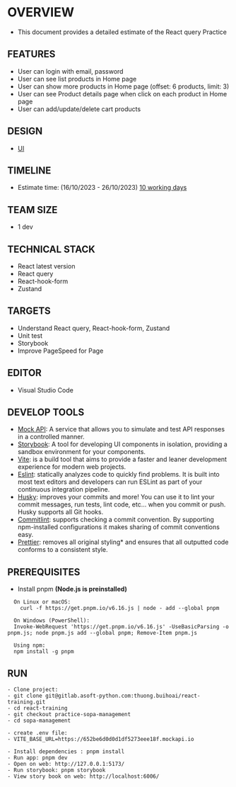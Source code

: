 # OVERVIEW
- This document provides a detailed estimate of the React query Practice

## FEATURES
- User can login with email, password
- User can see list products in Home page
- User can show more products in Home page (offset: 6 products, limit: 3)
- User can see Product details page when click on each product in Home page
- User can add/update/delete cart products

## DESIGN
- [UI](https://www.figma.com/file/szgvNWlyqFUqgDTDTeLl9p/SOPA-E-Commerce-Website-UI-KIT-(Community)?type=design&node-id=10-2&mode=design&t=hPieyB5mLcmMJZQk-0)

## TIMELINE
- Estimate time: (16/10/2023 - 26/10/2023) [10 working days](https://docs.google.com/document/d/1XpJJAkSAbfo5S5jrJW0uuXG6SwhtP1zD/edit)

## TEAM SIZE
- 1 dev

## TECHNICAL STACK
- React latest version
- React query
- React-hook-form
- Zustand

## TARGETS
- Understand  React query, React-hook-form, Zustand
- Unit test
- Storybook
- Improve PageSpeed for Page

## EDITOR
- Visual Studio Code

## DEVELOP TOOLS
- [Mock API](https://mockapi.io/): A service that allows you to simulate and test API responses in a controlled manner.
- [Storybook](https://storybook.js.org/): A tool for developing UI components in isolation, providing a sandbox environment for your components.
- [Vite](https://vitejs.dev/): is a build tool that aims to provide a faster and leaner development experience for modern web projects.
- [Eslint](https://eslint.org/): statically analyzes code to quickly find problems. It is built into most text editors and developers can run ESLint as part of your continuous integration pipeline.
- [Husky](https://typicode.github.io): improves your commits and more! You can use it to lint your commit messages, run tests, lint code, etc... when you commit or push. Husky supports all Git hooks.
- [Commitlint](https://commitlint.js.org/): supports checking a commit convention. By supporting npm-installed configurations it makes sharing of commit conventions easy.
- [Prettier](https://prettier.io/): removes all original styling\* and ensures that all outputted code conforms to a consistent style.

## PREREQUISITES
- Install pnpm **(Node.js is preinstalled)**
```
  On Linux or macOS:
    curl -f https://get.pnpm.io/v6.16.js | node - add --global pnpm
```
```
  On Windows (PowerShell):
  Invoke-WebRequest 'https://get.pnpm.io/v6.16.js' -UseBasicParsing -o pnpm.js; node pnpm.js add --global pnpm; Remove-Item pnpm.js
```
```
  Using npm:
  npm install -g pnpm
```

## RUN
```
- Clone project:
- git clone git@gitlab.asoft-python.com:thuong.buihoai/react-training.git
- cd react-training
- git checkout practice-sopa-management
- cd sopa-management
```

```
- create .env file:
- VITE_BASE_URL=https://652be6d0d0d1df5273eee18f.mockapi.io
```

```
- Install dependencies : pnpm install
- Run app: pnpm dev
- Open on web: http://127.0.0.1:5173/
- Run storybook: pnpm storybook
- View story book on web: http://localhost:6006/
```
